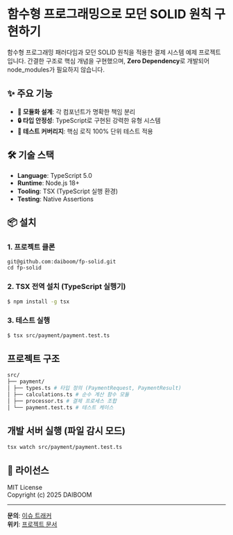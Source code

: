 # 함수형 프로그래밍으로 모던 SOLID 원칙 구현하기

함수형 프로그래밍 패러다임과 모던 SOLID 원칙을 적용한 결제 시스템 예제 프로젝트입니다. 간결한 구조로 핵심 개념을 구현했으며, **Zero Dependency**로 개발되어 node_modules가 필요하지 않습니다.

## ✨ 주요 기능

- **🧩 모듈화 설계**: 각 컴포넌트가 명확한 책임 분리
- **🔒 타입 안정성**: TypeScript로 구현된 강력한 유형 시스템
- **🧪 테스트 커버리지**: 핵심 로직 100% 단위 테스트 적용

## 🛠 기술 스택

- **Language**: TypeScript 5.0
- **Runtime**: Node.js 18+
- **Tooling**: TSX (TypeScript 실행 환경)
- **Testing**: Native Assertions

## 📦 설치

### 1. 프로젝트 클론

```
git@github.com:daiboom/fp-solid.git
cd fp-solid
```

### 2. TSX 전역 설치 (TypeScript 실행기)

```bash
$ npm install -g tsx
```

### 3. 테스트 실행

```bash
$ tsx src/payment/payment.test.ts
```

## 프로젝트 구조

```bash
src/
├── payment/
│ ├── types.ts # 타입 정의 (PaymentRequest, PaymentResult)
│ ├── calculations.ts # 순수 계산 함수 모듈
│ ├── processor.ts # 결제 프로세스 조합
│ └── payment.test.ts # 테스트 케이스
```

## 개발 서버 실행 (파일 감시 모드)

```tsx
tsx watch src/payment/payment.test.ts
```

## 📄 라이선스

MIT License  
Copyright (c) 2025 DAIBOOM

---

**문의**: [이슈 트래커](https://github.com/daiboom/fp-solid/issues)  
**위키**: [프로젝트 문서](https://github.com/daiboom/fp-solid/wiki)
